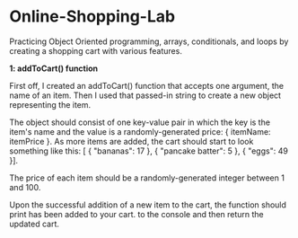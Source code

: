 # Online-Shopping-Lab

Practicing Object Oriented programming, arrays, conditionals, and loops by creating a shopping cart with various features.

<strong> 1: addToCart() function </strong>


First off, I created an addToCart() function that accepts one argument, the name of an item. 
Then I used that passed-in string to create a new object representing the item. 

The object should consist of one key-value pair in which the key is the item's name and the value is a randomly-generated price: { itemName: itemPrice }. As more items are added, the cart should start to look something like this: [ { "bananas": 17 }, { "pancake batter": 5 }, { "eggs": 49 }].

The price of each item should be a randomly-generated integer between 1 and 100. 

Upon the successful addition of a new item to the cart, the function should print <itemName> has been added to your cart. to the console and then return the updated cart.
        
 


